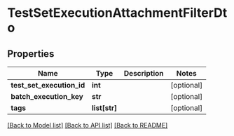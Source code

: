 # TestSetExecutionAttachmentFilterDto

## Properties
Name | Type | Description | Notes
------------ | ------------- | ------------- | -------------
**test_set_execution_id** | **int** |  | [optional] 
**batch_execution_key** | **str** |  | [optional] 
**tags** | **list[str]** |  | [optional] 

[[Back to Model list]](../README.md#documentation-for-models) [[Back to API list]](../README.md#documentation-for-api-endpoints) [[Back to README]](../README.md)


